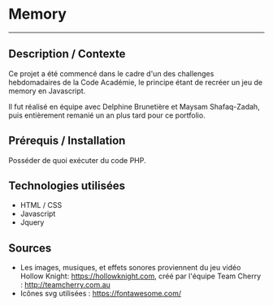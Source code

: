 # Memory
---

## Description / Contexte
Ce projet a été commencé dans le cadre d'un des challenges hebdomadaires de la Code Académie, le principe étant de recréer un jeu de memory en Javascript.

Il fut réalisé en équipe avec Delphine Brunetière et Maysam Shafaq-Zadah, puis entièrement remanié un an plus tard pour ce portfolio.



## Prérequis / Installation
Posséder de quoi exécuter du code PHP.


## Technologies utilisées
* HTML / CSS
* Javascript
* Jquery


## Sources
* Les images, musiques, et effets sonores proviennent du jeu vidéo Hollow Knight: https://hollowknight.com, créé par l'équipe Team Cherry : http://teamcherry.com.au
* Icônes svg utilisées : https://fontawesome.com/